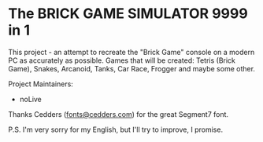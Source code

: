 The BRICK GAME SIMULATOR 9999 in 1
============

This project - an attempt to recreate the "Brick Game" console on a modern PC
as accurately as possible.
Games that will be created: Tetris (Brick Game), Snakes, Arcanoid, Tanks, Car
Race, Frogger and maybe some other.

Project Maintainers:
- noLive

Thanks Cedders (fonts@cedders.com) for the great Segment7 font.

P.S. I'm very sorry for my English, but I'll try to improve, I promise.
